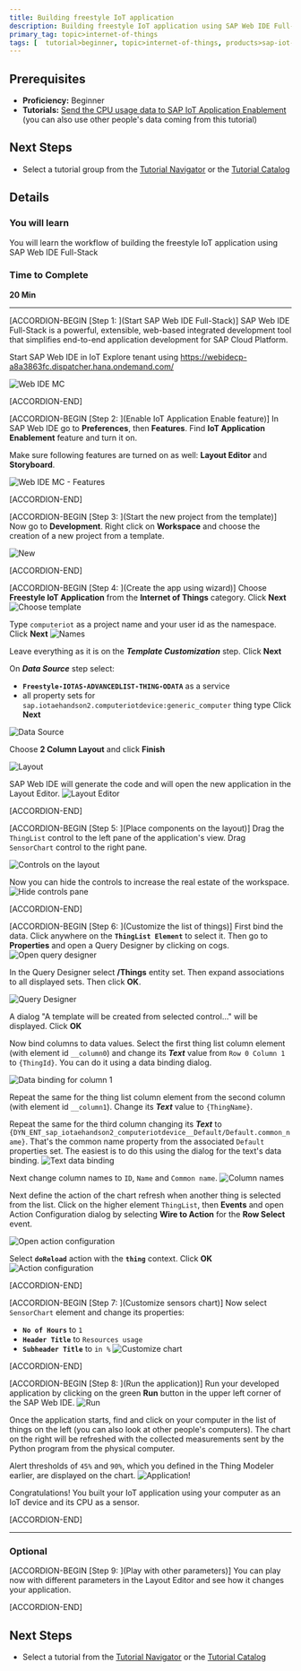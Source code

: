 ```yaml
---
title: Building freestyle IoT application
description: Building freestyle IoT application using SAP Web IDE Full-Stack in SAP Cloud Platform
primary_tag: topic>internet-of-things
tags: [  tutorial>beginner, topic>internet-of-things, products>sap-iot-application-enablement, products>sap-cloud-platform, products>sap-web-ide ]
---
```


## Prerequisites  
 - **Proficiency:** Beginner
 - **Tutorials:** [Send the CPU usage data to SAP IoT Application Enablement](https://www.sap.com/developer/tutorials/iotae-comp-sendpy0.html) (you can also use other people's data coming from this tutorial)


## Next Steps
 - Select a tutorial group from the [Tutorial Navigator](https://www.sap.com/developer/tutorial-navigator.html) or the [Tutorial Catalog](https://www.sap.com/developer/tutorial-navigator.tutorials.html)

## Details
### You will learn  
You will learn the workflow of building the freestyle IoT application using SAP Web IDE Full-Stack

### Time to Complete
**20 Min**

---

[ACCORDION-BEGIN [Step 1: ](Start SAP Web IDE Full-Stack)]
SAP Web IDE Full-Stack is a powerful, extensible, web-based integrated development tool that simplifies end-to-end application development for SAP Cloud Platform.

Start SAP Web IDE in IoT Explore tenant using <https://webidecp-a8a3863fc.dispatcher.hana.ondemand.com/>

![Web IDE MC](iotaecompappmc0010.jpg)


[ACCORDION-END]

[ACCORDION-BEGIN [Step 2: ](Enable IoT Application Enable feature)]
In SAP Web IDE go to **Preferences**, then **Features**. Find **IoT Application Enablement** feature and turn it on.

Make sure following features are turned on as well: **Layout Editor** and **Storyboard**.

![Web IDE MC - Features](iotaecompappmc0020.jpg)



[ACCORDION-END]


[ACCORDION-BEGIN [Step 3: ](Start the new project from the template)]
Now go to **Development**. Right click on **Workspace** and choose the creation of a new project from a template.

![New](iotaecompappmc0030.jpg)




[ACCORDION-END]

[ACCORDION-BEGIN [Step 4: ](Create the app using wizard)]
Choose **Freestyle IoT Application** from the **Internet of Things** category. Click **Next**
![Choose template](iotaecompappmc0040.jpg)

Type `computeriot` as a project name and your user id as the namespace. Click **Next**
![Names](iotaecompappmc0050.jpg)

Leave everything as it is on the ___Template Customization___ step. Click **Next**

On ___Data Source___ step select:
 - **`Freestyle-IOTAS-ADVANCEDLIST-THING-ODATA`** as a service
 - all property sets for `sap.iotaehandson2.computeriotdevice:generic_computer` thing type
Click **Next**

![Data Source](iotaecompappmc0060.jpg)

Choose **2 Column Layout** and click **Finish**


![Layout](iotaecompappmc0070.jpg)

SAP Web IDE will generate the code and will open the new application in the Layout Editor.
![Layout Editor](iotaecompappmc0080.jpg)


[ACCORDION-END]

[ACCORDION-BEGIN [Step 5: ](Place components on the layout)]
Drag the `ThingList` control to the left pane of the application's view. Drag `SensorChart` control to the right pane.

![Controls on the layout](iotaecompappmc0090.jpg)

Now you can hide the controls to increase the real estate of the workspace.
![Hide controls pane](iotaecompappmc0100.jpg)


[ACCORDION-END]

[ACCORDION-BEGIN [Step 6: ](Customize the list of things)]
First bind the data. Click anywhere on the **`ThingList Element`** to select it. Then go to **Properties** and open a Query Designer by clicking on cogs.
![Open query designer](iotaecompappmc0110.jpg)

In the Query Designer select **/Things** entity set. Then expand associations to all displayed sets. Then click **OK**.

![Query Designer](iotaecompappmc0120.jpg)

A dialog "A template will be created from selected control..." will be displayed. Click **OK**

Now bind columns to data values. Select the first thing list column element (with element id `__column0`) and change its ___Text___ value from `Row 0 Column 1` to `{ThingId}`. You can do it using a data binding dialog.

![Data binding for column 1](iotaecompappmc0130.jpg)

Repeat the same for the thing list column element from the second column (with element id `__column1`). Change its ___Text___ value to `{ThingName}`.

Repeat the same for the third column changing its ___Text___ to `{DYN_ENT_sap_iotaehandson2_computeriotdevice__Default/Default.common_name}`. That's the common name property from the associated `Default` properties set. The easiest is to do this using the dialog for the text's data binding.
![Text data binding](iotaecompappmc0140.jpg)

Next change column names to `ID`, `Name` and `Common name`.
![Column names](iotaecompappmc0150.jpg)

Next define the action of the chart refresh when another thing is selected from the list. Click on the higher element `ThingList`, then **Events** and open Action Configuration dialog by selecting **Wire to Action** for the **Row Select** event.

![Open action configuration](iotaecompappmc0160.jpg)

Select **`doReload`** action with the **`thing`** context. Click **OK**
![Action configuration](iotaecompappmc0170.jpg)


[ACCORDION-END]

[ACCORDION-BEGIN [Step 7: ](Customize sensors chart)]
Now select `SensorChart` element and change its properties:
 - **`No of Hours`** to `1`
 - **`Header Title`** to `Resources usage`
 - **`Subheader Title`** to `in %`
![Customize chart](iotaecompappmc0180.jpg)


[ACCORDION-END]

[ACCORDION-BEGIN [Step 8: ](Run the application)]
Run your developed application by clicking on the green **Run** button in the upper left corner of the SAP Web IDE.
![Run](iotaecompappmc0190.jpg)

Once the application starts, find and click on your computer in the list of things on the left (you can also look at other people's computers). The chart on the right will be refreshed with the collected measurements sent by the Python program from the physical computer.

Alert thresholds of `45%` and `90%`, which you defined in the Thing Modeler earlier, are displayed on the chart.
![Application!](iotaecompappmc0200.jpg)

Congratulations! You built your IoT application using your computer as an IoT device and its CPU as a sensor.


[ACCORDION-END]

---

### Optional


[ACCORDION-BEGIN [Step 9: ](Play with other parameters)]
You can play now with different parameters in the Layout Editor and see how it changes your application.


[ACCORDION-END]


## Next Steps
- Select a tutorial from the [Tutorial Navigator](https://www.sap.com/developer/tutorial-navigator.html) or the [Tutorial Catalog](https://www.sap.com/developer/tutorial-navigator.tutorials.html)
